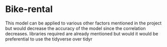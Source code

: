# Bike-rental
This model can be applied to various other factors mentioned in the project but would decrease the accuracy of the model since the correlation decreases.
libraries required are already mentioned but would it would be preferential to use the tidyverse over tidyr 
